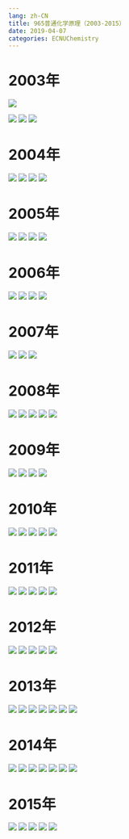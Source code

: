 ```yaml
---
lang: zh-CN
title: 965普通化学原理（2003-2015）
date: 2019-04-07
categories: ECNUChemistry
---
```


# 2003年
![](https://api.njzjz.win/1z5iMGTz_6FawKg0R_PfEuDw1VHkkbKWg)
<!-- more -->
![](https://api.njzjz.win/1c7aiJp_m6hFnKxTvYKISAm25LhAiGUJ0)
![](https://api.njzjz.win/177I1ADa7MUxZfUiXJDhSEpn6yrNOk8Xv)
![](https://api.njzjz.win/12HFnPA23KOtEeHg-WFgCiqiryHnvxlss)

# 2004年
![](https://api.njzjz.win/102NTwNP07NmyS7QwC2c2wGHqeIlhNxDZ)
![](https://api.njzjz.win/1V1WLQoX1XMX86JObZyqJS-dkLcdaieCV)
![](https://api.njzjz.win/1Sc9mwNFHMJeJzbKGqIlyHKous4DZYd_5)
![](https://api.njzjz.win/1QCb7rjgFGN-PgEt27X-z7UztcHIXntt3)

# 2005年
![](https://api.njzjz.win/1OVywlu8Z6lLykMN26XPTCxAqMNBg78i6)
![](https://api.njzjz.win/1zeOLfiObTq69chOAlZKdrx-CXf88J07n)
![](https://api.njzjz.win/1pcMDWMM5MFS-mGHc9YhTgyD84iVMWzX1)
![](https://api.njzjz.win/1NhZC2k_a19ZXdeOBn7Qi2fDpJpX6ytDg)

# 2006年
![](https://api.njzjz.win/1PpcAnc4PgB7HKfVNyhZYrW8fFLcTWEcE)
![](https://api.njzjz.win/11MOjFAvDW5HiDkVo3t8fBz3StYPlBSR3)
![](https://api.njzjz.win/1K2bg8vSbCPgqhzJH3xPD2y1yVNKYk90v)
![](https://api.njzjz.win/1j_eZiSSUfd9jclw2LLttpWvhYrCejW83)

# 2007年
![](https://api.njzjz.win/1sGwHUDbSIO0WGnu3-j8ZuMJ-y8ZpyVWP)
![](https://api.njzjz.win/1-b3DnoWA_ffG8kPNlb16WEeNB0LAatkz)
![](https://api.njzjz.win/1MFg8-KaL1TTozWdpOZ3bVGT4SShpCQ9x)

# 2008年
![](https://api.njzjz.win/1AWo7R1kQh3n1dSHCgzkvOqQQqH7MIbd6)
![](https://api.njzjz.win/1fqwU3uZYTt-SHve6HqGNrypqEluPzO_6)
![](https://api.njzjz.win/1dltOtFDS8qmUbBhP7Rkl1uOMVyDUN-gF)
![](https://api.njzjz.win/1HdCVNR7lJAJ_VSk5WdZE-04BNokXhqeX)
![](https://api.njzjz.win/1cdalFVgCClzN2NAtIruSy_dzRpKOuQf2)

# 2009年
![](https://api.njzjz.win/1LQSjfNy6AxdUdVTx6snonxPOO_KlSGkh)
![](https://api.njzjz.win/1g5_UsddyK6UnCc3MeA8grOPpzVMoNuSy)
![](https://api.njzjz.win/1oyAEoKGn9ZVTb0FJ7LyxD60f8_SCFbri)
![](https://api.njzjz.win/1EJ6eQlz1j0OxQnCqx8wnxN6VV6BazSJX)

# 2010年
![](https://api.njzjz.win/1SNM2e6mYNf4zna4gyf8vD66aSe5eWXQP)
![](https://api.njzjz.win/1OXkdWMVqfJ3EdtQwYtqVEHNntcgLAw6C)
![](https://api.njzjz.win/1NERFzOe-_VujA0JScbK-4eJM15e6x8qI)
![](https://api.njzjz.win/1mDmSa38P5JuRg-sZq7-urX1_6DKxJ5O6)
![](https://api.njzjz.win/18EXHgE7xYpFTrLgJtTzM4tpUHTy26ZEy)

# 2011年
![](https://api.njzjz.win/1rZudWzPPtme6jwJdYz04cDohhsFRXvEW)
![](https://api.njzjz.win/1X0kuqbUkizrDo_r-0DmNAVf5jwDZtGIn)
![](https://api.njzjz.win/1eguDEYbttgNP4JunMO_wXp1L7mf3t2CG)
![](https://api.njzjz.win/1t-k4JYHLD4YNfoptK6DJw_djHePkiHCQ)
![](https://api.njzjz.win/12AUESOlowWskMyaej9yT2krEWT1aW8Bm)

# 2012年
![](https://api.njzjz.win/1k-pPJfRUdYnELLcqJpHnhwLD-LcAjcyS)
![](https://api.njzjz.win/1Hxs7rZVIzUikodOxrCzEcAlnWsTgUzqU)
![](https://api.njzjz.win/1AjxoPcXHotuWCOXNWM-n7_YVg_FD12Gg)
![](https://api.njzjz.win/1hL9Lv2f0ywUkeA7QwT1XILBF9v0UCDUX)
![](https://api.njzjz.win/1_UIuwliHIQrFMjcr9ZL5pnM7Ytu9DGqf)

# 2013年
![](https://api.njzjz.win/1L5VSY2b0i2lWMy5JlFWqqMCwFf-zYouL)
![](https://api.njzjz.win/1763h6_bq0DFdnLuVaqntj_jHyFCgke0n)
![](https://api.njzjz.win/1huebKA2bc1NniowDUAmbIqRFtLDrjqMy)
![](https://api.njzjz.win/1d0LQsFcPIkwKyCiHl9k88L3lB0VrIwfP)
![](https://api.njzjz.win/1klOP8t5AF2xqm3rRbjjW6EmhYIeh85IH)
![](https://api.njzjz.win/1RCTw6AQDfR5nc1BwF3MXUvZ1aC87HOxC)
![](https://api.njzjz.win/13GZyNeKY00Vc58tjOF16nRcmPvpkjIVE)

# 2014年
![](https://api.njzjz.win/1UBm02JPb27yL-R8KZsWc1MLHy_Rv1X0R)
![](https://api.njzjz.win/1LV39jZ_0tzyxeN457o0nEEimcknUhEMo)
![](https://api.njzjz.win/1gfDyKrvDc1FzFIfJyKhcomm9cuc-jany)
![](https://api.njzjz.win/1YMYiqGQCZrnFB_fkxc8IegqxgfQ-bzev)
![](https://api.njzjz.win/1sqzlBgJkAsBopBAwBnmli6X_Z48xBkDG)
![](https://api.njzjz.win/15RCDWOFGzoP844tedI1LnaS8YUBnOEh1)
![](https://api.njzjz.win/1lsorA82-3nE8qQ_RlBequDzWJpk2KzIA)

# 2015年
![](https://api.njzjz.win/1cZ03Pjem2MOCgiYDeKiXAaLbBtrywsEy)
![](https://api.njzjz.win/1DhRL3eEcvtHiozOhWSpoeLr3ek7J1KMv)
![](https://api.njzjz.win/1hD9CqmLsD5qYD7xyqIFUF3H8huxoMpi_)
![](https://api.njzjz.win/1zl7OWFbW0DHlgikth-ubJw2AgqdnXXJj)
![](https://api.njzjz.win/1YxN7upg2_aWZGjLVYq39rzg6Za-INgFw)

